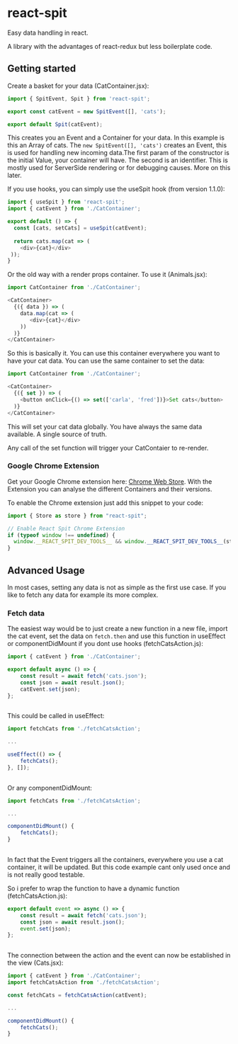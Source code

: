 # react-spit
Easy data handling in react.

A library with the advantages of react-redux but less boilerplate code. 

## Getting started
Create a basket for your data (CatContainer.jsx):

```js
import { SpitEvent, Spit } from 'react-spit';

export const catEvent = new SpitEvent([], 'cats');

export default Spit(catEvent);
```

This creates you an Event and a Container for your data. In this example is this an Array of cats.
The `new SpitEvent([], 'cats')` creates an Event, this is used for handling new incoming data.The first param of the constructor is the initial Value, your container will have. The second is an identifier. This is mostly used for ServerSide rendering or for debugging causes. More on this later.

If you use hooks, you can simply use the useSpit hook (from version 1.1.0):
```js
import { useSpit } from 'react-spit';
import { catEvent } from './CatContainer';

export default () => {
  const [cats, setCats] = useSpit(catEvent);
  
  return cats.map(cat => (
    <div>{cat}</div>
 ));
}
```

Or the old way with a render props container. To use it (Animals.jsx):
```js
import CatContainer from './CatContainer';

<CatContainer>
  {({ data }) => (
    data.map(cat => (
       <div>{cat}</div>
    ))
  )}
</CatContainer>
```
So this is basically it. You can use this container everywhere you want to have your cat data.
You can use the same container to set the data:

```js
import CatContainer from './CatContainer';

<CatContainer>
  {({ set }) => (
    <button onClick={() => set(['carla', 'fred'])}>Set cats</button>
  )}
</CatContainer>
```

This will set your cat data globally. You have always the same data available. A single source of truth.

Any call of the set function will trigger your CatContaier to re-render.

### Google Chrome Extension

Get your Google Chrome extension here:
[Chrome Web Store](https://chrome.google.com/webstore/detail/react-spit/mcpbgkidiieiedcgmpbajcmigjkpknep). With the Extension you can analyse the different Containers and their versions.

To enable the Chrome extension just add this snippet to your code:
```js
import { Store as store } from "react-spit";

// Enable React Spit Chrome Extension
if (typeof window !== undefined) {
  window.__REACT_SPIT_DEV_TOOLS__ && window.__REACT_SPIT_DEV_TOOLS__(store);
}
```

## Advanced Usage

In most cases, setting any data is not as simple as the first use case. If you like to fetch any data for example its more complex.

### Fetch data
The easiest way would be to just create a new function in a new file, import the cat event, set the data on `fetch.then` and use this function 
in useEffect or componentDidMount if you dont use hooks (fetchCatsAction.js):

```js
import { catEvent } from './CatContainer';

export default async () => {
    const result = await fetch('cats.json');
    const json = await result.json();
    catEvent.set(json);
};
    
```

This could be called in useEffect:

```js
import fetchCats from './fetchCatsAction';

...

useEffect(() => {
    fetchCats();
}, []);
    
```

Or any componentDidMount:

```js
import fetchCats from './fetchCatsAction';

...

componentDidMount() {
    fetchCats();
}
    
```

In fact that the Event triggers all the containers, everywhere you use a cat container, it will be updated.
But this code example cant only used once and is not really good testable.

So i prefer to wrap the function to have a dynamic function (fetchCatsAction.js):

```js
export default event => async () => {
    const result = await fetch('cats.json');
    const json = await result.json();
    event.set(json);
};
    
```

The connection between the action and the event can now be established in the view (Cats.jsx):
```js
import { catEvent } from './CatContainer';
import fetchCatsAction from './fetchCatsAction';

const fetchCats = fetchCatsAction(catEvent);

...

componentDidMount() {
    fetchCats();
}
    
```
